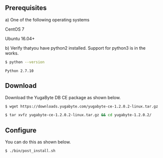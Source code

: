 ## Prerequisites

a) One of the following operating systems

<i class="icon-centos"></i> CentOS 7 

<i class="icon-ubuntu"></i> Ubuntu 16.04+

b) Verify thatyou have python2 installed. Support for python3 is in the works.

```sh
$ python --version
```

```
Python 2.7.10
```

## Download

Download the YugaByte DB CE package as shown below.

```sh
$ wget https://downloads.yugabyte.com/yugabyte-ce-1.2.0.2-linux.tar.gz
```

```sh
$ tar xvfz yugabyte-ce-1.2.0.2-linux.tar.gz && cd yugabyte-1.2.0.2/
```

## Configure

You can do this as shown below.

```sh
$ ./bin/post_install.sh
```
